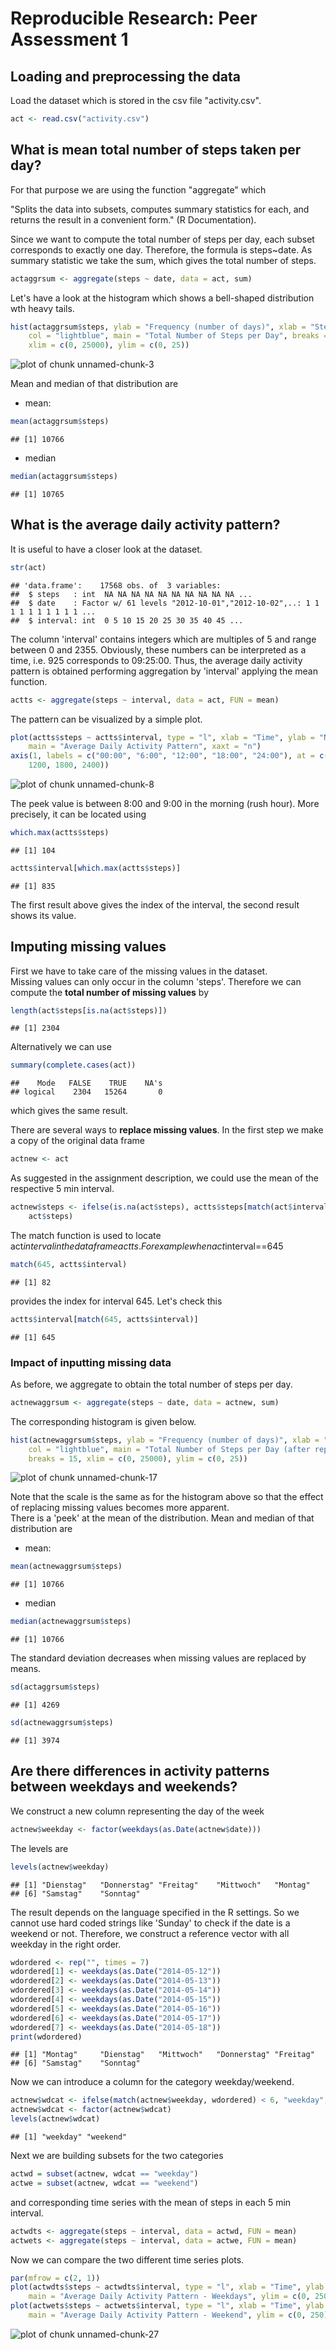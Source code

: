 # Reproducible Research: Peer Assessment 1


## Loading and preprocessing the data
Load the dataset which is stored in the csv file "activity.csv".

```r
act <- read.csv("activity.csv")
```


## What is mean total number of steps taken per day?
For that purpose we are using the function "aggregate" which

"Splits the data into subsets, computes summary statistics for each, and returns the result in a convenient form." (R Documentation).

Since we want to compute the total number of steps per day, each subset corresponds to
exactly one day. Therefore, the formula is steps~date. As summary statistic we take the sum,
which gives the total number of steps.

```r
actaggrsum <- aggregate(steps ~ date, data = act, sum)
```

Let's have a look at the histogram which shows a bell-shaped distribution wth heavy tails.

```r
hist(actaggrsum$steps, ylab = "Frequency (number of days)", xlab = "Steps per day", 
    col = "lightblue", main = "Total Number of Steps per Day", breaks = 15, 
    xlim = c(0, 25000), ylim = c(0, 25))
```

![plot of chunk unnamed-chunk-3](figure/unnamed-chunk-3.png) 

Mean and median of that distribution are
- mean:

```r
mean(actaggrsum$steps)
```

```
## [1] 10766
```

- median

```r
median(actaggrsum$steps)
```

```
## [1] 10765
```


## What is the average daily activity pattern?
It is useful to have a closer look at the dataset.

```r
str(act)
```

```
## 'data.frame':	17568 obs. of  3 variables:
##  $ steps   : int  NA NA NA NA NA NA NA NA NA NA ...
##  $ date    : Factor w/ 61 levels "2012-10-01","2012-10-02",..: 1 1 1 1 1 1 1 1 1 1 ...
##  $ interval: int  0 5 10 15 20 25 30 35 40 45 ...
```

The column 'interval' contains integers which are multiples of 5 and range between 0 and 2355.
Obviously, these numbers can be interpreted as a time, i.e. 925 corresponds to 09:25:00.
Thus, the average daily activity pattern is obtained performing aggregation by 'interval'
applying the mean function.

```r
actts <- aggregate(steps ~ interval, data = act, FUN = mean)
```

The pattern can be visualized by a simple plot.

```r
plot(actts$steps ~ actts$interval, type = "l", xlab = "Time", ylab = "Number of steps per interval", 
    main = "Average Daily Activity Pattern", xaxt = "n")
axis(1, labels = c("00:00", "6:00", "12:00", "18:00", "24:00"), at = c(0, 600, 
    1200, 1800, 2400))
```

![plot of chunk unnamed-chunk-8](figure/unnamed-chunk-8.png) 

The peek value is between 8:00 and 9:00 in the morning (rush hour).
More precisely, it can be located using

```r
which.max(actts$steps)
```

```
## [1] 104
```

```r
actts$interval[which.max(actts$steps)]
```

```
## [1] 835
```

The first result above gives the index of the interval, the second result shows its value.

## Imputing missing values
First we have to take care of the missing values in the dataset.  
Missing values can only occur in the column 'steps'.
Therefore we can compute the **total number of missing values** by

```r
length(act$steps[is.na(act$steps)])
```

```
## [1] 2304
```

Alternatively we can use

```r
summary(complete.cases(act))
```

```
##    Mode   FALSE    TRUE    NA's 
## logical    2304   15264       0
```

which gives the same result.

There are several ways to **replace missing values**.
In the first step we make a copy of the original data frame

```r
actnew <- act
```

As suggested in the assignment description, we could use the mean of the respective 5 min interval.

```r
actnew$steps <- ifelse(is.na(act$steps), actts$steps[match(act$interval, actts$interval)], 
    act$steps)
```

The match function is used to locate act$interval in the data frame actts.
For example when act$interval==645

```r
match(645, actts$interval)
```

```
## [1] 82
```

provides the index for interval 645. Let's check this

```r
actts$interval[match(645, actts$interval)]
```

```
## [1] 645
```


### Impact of inputting missing data
As before, we aggregate to obtain the total number of steps per day.

```r
actnewaggrsum <- aggregate(steps ~ date, data = actnew, sum)
```

The corresponding histogram is given below.

```r
hist(actnewaggrsum$steps, ylab = "Frequency (number of days)", xlab = "Steps per day", 
    col = "lightblue", main = "Total Number of Steps per Day (after replacement)", 
    breaks = 15, xlim = c(0, 25000), ylim = c(0, 25))
```

![plot of chunk unnamed-chunk-17](figure/unnamed-chunk-17.png) 

Note that the scale is the same as for the histogram above so that the effect of replacing
missing values becomes more apparent.  
There is a 'peek' at the mean of the distribution.
Mean and median of that distribution are
- mean:

```r
mean(actnewaggrsum$steps)
```

```
## [1] 10766
```

- median

```r
median(actnewaggrsum$steps)
```

```
## [1] 10766
```

The standard deviation decreases when missing values are replaced by means. 

```r
sd(actaggrsum$steps)
```

```
## [1] 4269
```

```r
sd(actnewaggrsum$steps)
```

```
## [1] 3974
```


## Are there differences in activity patterns between weekdays and weekends?
We construct a new column representing the day of the week

```r
actnew$weekday <- factor(weekdays(as.Date(actnew$date)))
```

The levels are

```r
levels(actnew$weekday)
```

```
## [1] "Dienstag"   "Donnerstag" "Freitag"    "Mittwoch"   "Montag"    
## [6] "Samstag"    "Sonntag"
```

The result depends on the language specified in the R settings. 
So we cannot use hard coded strings like 'Sunday' to check if the date is a weekend or not. Therefore, we construct a reference vector with all weekday in the right order.

```r
wdordered <- rep("", times = 7)
wdordered[1] <- weekdays(as.Date("2014-05-12"))
wdordered[2] <- weekdays(as.Date("2014-05-13"))
wdordered[3] <- weekdays(as.Date("2014-05-14"))
wdordered[4] <- weekdays(as.Date("2014-05-15"))
wdordered[5] <- weekdays(as.Date("2014-05-16"))
wdordered[6] <- weekdays(as.Date("2014-05-17"))
wdordered[7] <- weekdays(as.Date("2014-05-18"))
print(wdordered)
```

```
## [1] "Montag"     "Dienstag"   "Mittwoch"   "Donnerstag" "Freitag"   
## [6] "Samstag"    "Sonntag"
```

Now we can introduce a column for the category weekday/weekend.

```r
actnew$wdcat <- ifelse(match(actnew$weekday, wdordered) < 6, "weekday", "weekend")
actnew$wdcat <- factor(actnew$wdcat)
levels(actnew$wdcat)
```

```
## [1] "weekday" "weekend"
```

Next we are building subsets for the two categories

```r
actwd = subset(actnew, wdcat == "weekday")
actwe = subset(actnew, wdcat == "weekend")
```

and corresponding time series with the mean of steps in each 5 min interval.

```r
actwdts <- aggregate(steps ~ interval, data = actwd, FUN = mean)
actwets <- aggregate(steps ~ interval, data = actwe, FUN = mean)
```

Now we can compare the two different time series plots.

```r
par(mfrow = c(2, 1))
plot(actwdts$steps ~ actwdts$interval, type = "l", xlab = "Time", ylab = "Number of steps per interval", 
    main = "Average Daily Activity Pattern - Weekdays", ylim = c(0, 250))
plot(actwets$steps ~ actwets$interval, type = "l", xlab = "Time", ylab = "Number of steps per interval", 
    main = "Average Daily Activity Pattern - Weekend", ylim = c(0, 250))
```

![plot of chunk unnamed-chunk-27](figure/unnamed-chunk-27.png) 









